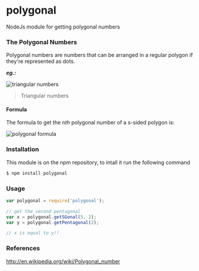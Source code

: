 # polygonal

NodeJs module for getting polygonal numbers


### The Polygonal Numbers
Polygonal numbers are numbers that can be arranged in a regular polygon if they're represented as dots.

***eg.:***

![triangular numbers](http://upload.wikimedia.org/wikipedia/commons/thumb/6/69/Polygonal_Number_3.gif/500px-Polygonal_Number_3.gif)

>Triangular numbers


#### Formula
The formula to get the n*th* polygonal number of a s-sided polygon is:

![polygonal formula](http://upload.wikimedia.org/math/1/6/5/165a6f556c360f45d08ed3cfb622ec21.png)


### Installation
This module is on the npm repository, to intall it run the following command
```sh
$ npm install polygonal
```


### Usage
```javascript
var polygonal = require('polygonal');

// get the second pentagonal
var x = polygonal.getSGonal(5, 2);
var y = polygonal.getPentagonal(2);

// x is equal to y!!
```


### References
http://en.wikipedia.org/wiki/Polygonal_number
